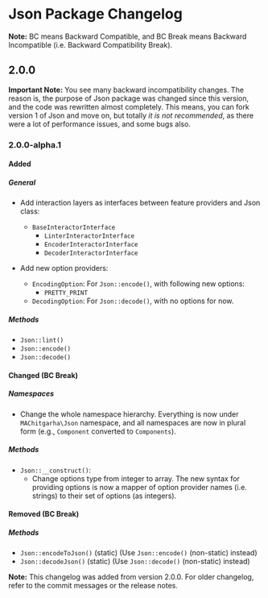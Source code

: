 # Json Package Changelog

**Note:** BC means Backward Compatible, and BC Break means Backward Incompatible (i.e. Backward Compatibility Break).

## 2.0.0

**Important Note:** You see many backward incompatibility changes. The reason is, the purpose of Json package was changed since this version, and the code was rewritten almost completely. This means, you can fork version 1 of Json and move on, but totally _it is not recommended_, as there were a lot of performance issues, and some bugs also.

### 2.0.0-alpha.1

#### Added

##### General

-   Add interaction layers as interfaces between feature providers and Json class:
    -   `BaseInteractorInterface`
        -   `LinterInteractorInterface`
        -   `EncoderInteractorInterface`
        -   `DecoderInteractorInterface`

-   Add new option providers:
    -   `EncodingOption`: For `Json::encode()`, with following new options:
        -   `PRETTY_PRINT`
    -   `DecodingOption`: For `Json::decode()`, with no options for now.

##### Methods

-   `Json::lint()`
-   `Json::encode()`
-   `Json::decode()`

#### Changed (BC Break)

##### Namespaces

-   Change the whole namespace hierarchy. Everything is now under `MAChitgarha\Json` namespace, and all namespaces are now in plural form (e.g., `Component` converted to `Components`).

##### Methods

-   `Json::__construct()`:
    -   Change options type from integer to array. The new syntax for providing options is now a mapper of option provider names (i.e. strings) to their set of options (as integers).

#### Removed (BC Break)

##### Methods

-   `Json::encodeToJson()` (static) (Use `Json::encode()` (non-static) instead)
-   `Json::decodeJson()` (static) (Use `Json::decode()` (non-static) instead)

**Note:** This changelog was added from version 2.0.0. For older changelog, refer to the commit messages or the release notes.

